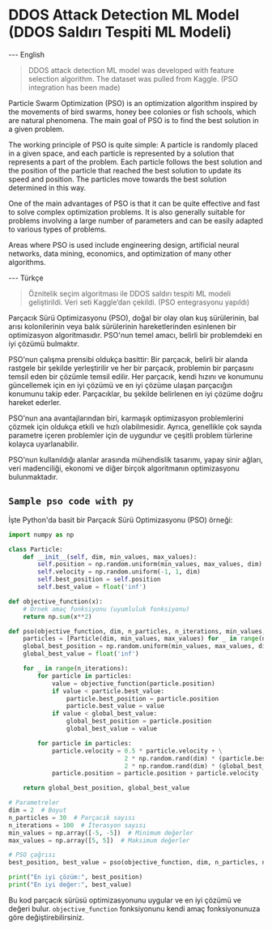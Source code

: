 #  DDOS Attack Detection ML Model (DDOS Saldırı Tespiti ML Modeli)

--- English
> DDOS attack detection ML model was developed with feature selection algorithm. The dataset was pulled from Kaggle. (PSO integration has been made)


Particle Swarm Optimization (PSO) is an optimization algorithm inspired by the movements of bird swarms, honey bee colonies or fish schools, which are natural phenomena. The main goal of PSO is to find the best solution in a given problem.

The working principle of PSO is quite simple: A particle is randomly placed in a given space, and each particle is represented by a solution that represents a part of the problem. Each particle follows the best solution and the position of the particle that reached the best solution to update its speed and position. The particles move towards the best solution determined in this way.

One of the main advantages of PSO is that it can be quite effective and fast to solve complex optimization problems. It is also generally suitable for problems involving a large number of parameters and can be easily adapted to various types of problems.

Areas where PSO is used include engineering design, artificial neural networks, data mining, economics, and optimization of many other algorithms.

--- Türkçe

> Öznitelik seçim algoritması ile DDOS saldırı tespiti ML modeli geliştirildi. Veri seti Kaggle’dan çekildi. (PSO entegrasyonu yapıldı)

Parçacık Sürü Optimizasyonu (PSO), doğal bir olay olan kuş sürülerinin, bal arısı kolonilerinin veya balık sürülerinin hareketlerinden esinlenen bir optimizasyon algoritmasıdır. PSO'nun temel amacı, belirli bir problemdeki en iyi çözümü bulmaktır.

PSO'nun çalışma prensibi oldukça basittir: Bir parçacık, belirli bir alanda rastgele bir şekilde yerleştirilir ve her bir parçacık, problemin bir parçasını temsil eden bir çözümle temsil edilir. Her parçacık, kendi hızını ve konumunu güncellemek için en iyi çözümü ve en iyi çözüme ulaşan parçacığın konumunu takip eder. Parçacıklar, bu şekilde belirlenen en iyi çözüme doğru hareket ederler.

PSO'nun ana avantajlarından biri, karmaşık optimizasyon problemlerini çözmek için oldukça etkili ve hızlı olabilmesidir. Ayrıca, genellikle çok sayıda parametre içeren problemler için de uygundur ve çeşitli problem türlerine kolayca uyarlanabilir.

PSO'nun kullanıldığı alanlar arasında mühendislik tasarımı, yapay sinir ağları, veri madenciliği, ekonomi ve diğer birçok algoritmanın optimizasyonu bulunmaktadır.

## `Sample pso code with py`
İşte Python'da basit bir Parçacık Sürü Optimizasyonu (PSO) örneği:

```python
import numpy as np

class Particle:
    def __init__(self, dim, min_values, max_values):
        self.position = np.random.uniform(min_values, max_values, dim)
        self.velocity = np.random.uniform(-1, 1, dim)
        self.best_position = self.position
        self.best_value = float('inf')

def objective_function(x):
    # Örnek amaç fonksiyonu (uyumluluk fonksiyonu)
    return np.sum(x**2)

def pso(objective_function, dim, n_particles, n_iterations, min_values, max_values):
    particles = [Particle(dim, min_values, max_values) for _ in range(n_particles)]
    global_best_position = np.random.uniform(min_values, max_values, dim)
    global_best_value = float('inf')

    for _ in range(n_iterations):
        for particle in particles:
            value = objective_function(particle.position)
            if value < particle.best_value:
                particle.best_position = particle.position
                particle.best_value = value
            if value < global_best_value:
                global_best_position = particle.position
                global_best_value = value

        for particle in particles:
            particle.velocity = 0.5 * particle.velocity + \
                                2 * np.random.rand(dim) * (particle.best_position - particle.position) + \
                                2 * np.random.rand(dim) * (global_best_position - particle.position)
            particle.position = particle.position + particle.velocity

    return global_best_position, global_best_value

# Parametreler
dim = 2  # Boyut
n_particles = 30  # Parçacık sayısı
n_iterations = 100  # İterasyon sayısı
min_values = np.array([-5, -5])  # Minimum değerler
max_values = np.array([5, 5])  # Maksimum değerler

# PSO çağrısı
best_position, best_value = pso(objective_function, dim, n_particles, n_iterations, min_values, max_values)

print("En iyi çözüm:", best_position)
print("En iyi değer:", best_value)
```

Bu kod parçacık sürüsü optimizasyonunu uygular ve en iyi çözümü ve değeri bulur. `objective_function` fonksiyonunu kendi amaç fonksiyonunuza göre değiştirebilirsiniz.
